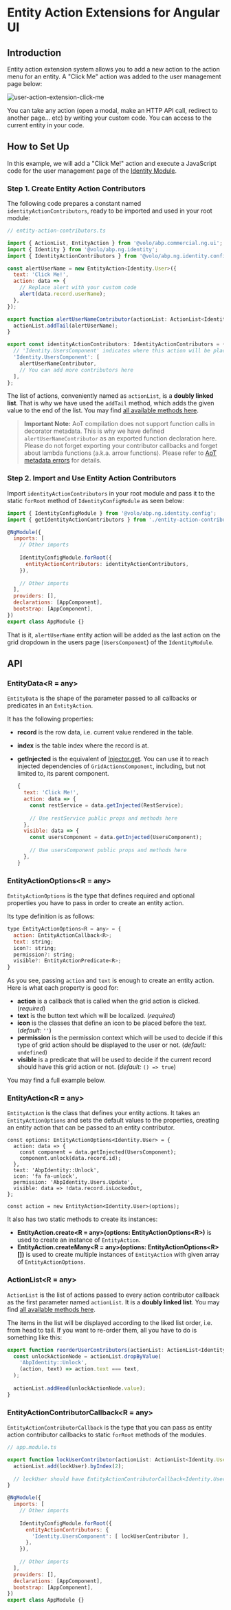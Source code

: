 # Entity Action Extensions for Angular UI

## Introduction

Entity action extension system allows you to add a new action to the action menu for an entity. A "Click Me" action was added to the user management page below:

![user-action-extension-click-me](../../images/user-action-extension-click-me.png)

You can take any action (open a modal, make an HTTP API call, redirect to another page... etc) by writing your custom code. You can access to the current entity in your code.

## How to Set Up

In this example, we will add a "Click Me!" action and execute a JavaScript code for the user management page of the [Identity Module](https://github.com/abpio/abp-commercial-docs/blob/dev/en/modules/identity.md).

### Step 1. Create Entity Action Contributors

The following code prepares a constant named `identityActionContributors`, ready to be imported and used in your root module:

```js
// entity-action-contributors.ts

import { ActionList, EntityAction } from '@volo/abp.commercial.ng.ui';
import { Identity } from '@volo/abp.ng.identity';
import { IdentityActionContributors } from '@volo/abp.ng.identity.config';

const alertUserName = new EntityAction<Identity.User>({
  text: 'Click Me!',
  action: data => {
    // Replace alert with your custom code
    alert(data.record.userName);
  },
});

export function alertUserNameContributor(actionList: ActionList<Identity.User>) {
  actionList.addTail(alertUserName);
}

export const identityActionContributors: IdentityActionContributors = {
  // 'Identity.UsersComponent' indicates where this action will be placed
  'Identity.UsersComponent': [
    alertUserNameContributor,
    // You can add more contributors here
  ],
};
```

The list of actions, conveniently named as `actionList`, is a **doubly linked list**. That is why we have used the `addTail` method, which adds the given value to the end of the list. You may find [all available methods here](#).

> **Important Note:** AoT compilation does not support function calls in decorator metadata. This is why we have defined `alertUserNameContributor` as an exported function declaration here. Please do not forget exporting your contributor callbacks and forget about lambda functions (a.k.a. arrow functions). Please refer to [AoT metadata errors](https://angular.io/guide/aot-metadata-errors#function-calls-not-supported) for details.

### Step 2. Import and Use Entity Action Contributors

Import `identityActionContributors` in your root module and pass it to the static `forRoot` method of `IdentityConfigModule` as seen below:

```js
import { IdentityConfigModule } from '@volo/abp.ng.identity.config';
import { getIdentityActionContributors } from './entity-action-contributors';

@NgModule({
  imports: [
    // Other imports
    
    IdentityConfigModule.forRoot({
      entityActionContributors: identityActionContributors,
    }),
    
    // Other imports
  ],
  providers: [],
  declarations: [AppComponent],
  bootstrap: [AppComponent],
})
export class AppModule {}
```

That is it, `alertUserName` entity action will be added as the last action on the grid dropdown in the users page (`UsersComponent`) of the `IdentityModule`.

## API

### EntityData\<R = any\>

`EntityData` is the shape of the parameter passed to all callbacks or predicates in an `EntityAction`.

It has the following properties:

* **record** is the row data, i.e. current value rendered in the table.

* **index** is the table index where the record is at.

* **getInjected** is the equivalent of [Injector.get](https://angular.io/api/core/Injector#get). You can use it to reach injected dependencies of `GridActionsComponent`, including, but not limited to, its parent component.

  ```js
  {
    text: 'Click Me!',
    action: data => {
      const restService = data.getInjected(RestService);
      
      // Use restService public props and methods here
    },
    visible: data => {
      const usersComponent = data.getInjected(UsersComponent);
      
      // Use usersComponent public props and methods here
    },
  }
  ```

### EntityActionOptions\<R = any\>

`EntityActionOptions` is the type that defines required and optional properties you have to pass in order to create an entity action.

Its type definition is as follows:

```js
type EntityActionOptions<R = any> = {
  action: EntityActionCallback<R>;
  text: string;
  icon?: string;
  permission?: string;
  visible?: EntityActionPredicate<R>;
}
```

As you see, passing `action` and `text` is enough to create an entity action. Here is what each property is good for:

* **action** is a callback that is called when the grid action is clicked. (_required_)
* **text** is the button text which will be localized. (_required_)
* **icon** is the classes that define an icon to be placed before the text. (_default:_ `''`)
* **permission** is the permission context which will be used to decide if this type of grid action should be displayed to the user or not. (_default:_ `undefined`)
* **visible** is a predicate that will be used to decide if the current record should have this grid action or not. (_default:_ `() => true`)

You may find a full example below.

### EntityAction\<R = any\>

`EntityAction` is the class that defines your entity actions. It takes an `EntityActionOptions` and sets the default values to the properties, creating an entity action that can be passed to an entity contributor.

```
const options: EntityActionOptions<Identity.User> = {
  action: data => {
    const component = data.getInjected(UsersComponent);
    component.unlock(data.record.id);
  },
  text: 'AbpIdentity::Unlock',
  icon: 'fa fa-unlock',
  permission: 'AbpIdentity.Users.Update',
  visible: data => !data.record.isLockedOut,
};

const action = new EntityAction<Identity.User>(options);
```

It also has two static methods to create its instances:

* **EntityAction.create\<R = any\>\(options: EntityActionOptions\<R\>\)** is used to create an instance of `EntityAction`.
* **EntityAction.createMany\<R = any\>\(options: EntityActionOptions\<R\>\[\]\)** is used to create multiple instances of `EntityAction` with given array of `EntityActionOptions`.

### ActionList\<R = any\>

`ActionList` is the list of actions passed to every action contributor callback as the first parameter named `actionList`. It is a **doubly linked list**. You may find [all available methods here](#).

The items in the list will be displayed according to the liked list order, i.e. from head to tail. If you want to re-order them, all you have to do is something like this:

```js
export function reorderUserContributors(actionList: ActionList<Identity.User>) {
  const unlockActionNode = actionList.dropByValue(
    'AbpIdentity::Unlock',
    (action, text) => action.text === text,
  );
  
  actionList.addHead(unlockActionNode.value);
}
```

### EntityActionContributorCallback\<R = any\>

`EntityActionContributorCallback` is the type that you can pass as entity action contributor callbacks to static `forRoot` methods of the modules.

```js
// app.module.ts

export function lockUserContributor(actionList: ActionList<Identity.User>) {
  actionList.add(lockUser).byIndex(2);
  
  // lockUser should have EntityActionContributorCallback<Identity.User> type
}

@NgModule({
  imports: [
    // Other imports
    
    IdentityConfigModule.forRoot({
      entityActionContributors: {
        'Identity.UsersComponent': [ lockUserContributor ],
      },
    }),
    
    // Other imports
  ],
  providers: [],
  declarations: [AppComponent],
  bootstrap: [AppComponent],
})
export class AppModule {}
```

